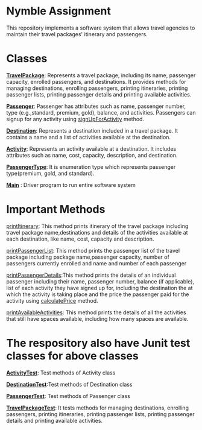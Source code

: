 # Nymble Assignment
This repository  implements a software system that allows travel agencies to maintain their travel packages' itinerary and passengers.

# Classes
[**TravelPackage**](https://github.com/Amealsuraj/NymbleAssignment/blob/b7ec991ee0eba296557d42f669fe4c02e1b035d5/src/main/java/com/nymble/assignment/TravelPackage.java#L6): Represents a travel package, including its name, passenger capacity, enrolled passengers, and destinations. It provides methods for managing destinations, enrolling passengers, printing itineraries, printing passenger lists, printing passenger details and printing available activities.

[**Passenger**](https://github.com/Amealsuraj/NymbleAssignment/blob/7f56619a8445dab9048b83562cbc3ad0b89fcdd9/src/main/java/com/nymble/assignment/Passenger.java#L12):  Passenger has attributes such as name, passenger number, type (e.g.,standard, premium, gold), balance, and activities. Passengers can signup for any activity using [signUpForActivity](https://github.com/Amealsuraj/NymbleAssignment/blob/8a1e12e01321a2aa04d7e66dcf3199de89406840/src/main/java/com/nymble/assignment/Passenger.java#L55) method.

[**Destination**](https://github.com/Amealsuraj/NymbleAssignment/blob/7f56619a8445dab9048b83562cbc3ad0b89fcdd9/src/main/java/com/nymble/assignment/Destination.java#L6): Represents a destination included in a travel package. It contains a name and a list of activities available at the destination.

[**Activity**](https://github.com/Amealsuraj/NymbleAssignment/blob/7f56619a8445dab9048b83562cbc3ad0b89fcdd9/src/main/java/com/nymble/assignment/Activity.java#L3): Represents an activity available at a destination. It includes attributes such as name, cost, capacity, description, and destination.

[**PassengerType**](https://github.com/Amealsuraj/NymbleAssignment/blob/7f56619a8445dab9048b83562cbc3ad0b89fcdd9/src/main/java/com/nymble/assignment/Passenger.java#L7): It is enumeration type which represents passenger type(premium, gold, and standard).

[**Main**](https://github.com/Amealsuraj/NymbleAssignment/blob/7f56619a8445dab9048b83562cbc3ad0b89fcdd9/src/main/java/com/nymble/assignment/Main.java#L3) : Driver program to run entire software system

# Important Methods

[printItinerary](https://github.com/Amealsuraj/NymbleAssignment/blob/b7ec991ee0eba296557d42f669fe4c02e1b035d5/src/main/java/com/nymble/assignment/TravelPackage.java#L53): This method prints itinerary of the travel package including travel package name,destinations and details of the activities available at each destination, like name, cost, capacity and description.

[printPassengerList](https://github.com/Amealsuraj/NymbleAssignment/blob/b7ec991ee0eba296557d42f669fe4c02e1b035d5/src/main/java/com/nymble/assignment/TravelPackage.java#L64): This method prints the passenger list of the travel package including package name,passenger capacity, number of passengers currently enrolled and name and number of each passenger

[printPassengerDetails](https://github.com/Amealsuraj/NymbleAssignment/blob/b7ec991ee0eba296557d42f669fe4c02e1b035d5/src/main/java/com/nymble/assignment/TravelPackage.java#L73):This method prints the details of an individual passenger including their name, passenger number, balance (if applicable), list of each activity they have signed up for, including the destination the at which the activity is taking place and the price the passenger paid for the activity using [calculatePrice](https://github.com/Amealsuraj/NymbleAssignment/blob/b7ec991ee0eba296557d42f669fe4c02e1b035d5/src/main/java/com/nymble/assignment/TravelPackage.java#L98) method.

[printAvailableActivities](https://github.com/Amealsuraj/NymbleAssignment/blob/b7ec991ee0eba296557d42f669fe4c02e1b035d5/src/main/java/com/nymble/assignment/TravelPackage.java#L85C14-L85C38): This method prints the details of all the activities that still have spaces available, including how many spaces are available.

# The respository also have Junit test classes for above classes

[**ActivityTest**](https://github.com/Amealsuraj/NymbleAssignment/blob/7f56619a8445dab9048b83562cbc3ad0b89fcdd9/src/test/java/com/nymble/assignment/ActivityTest.java#L8): Test methods of Activity class

[**DestinationTest**](https://github.com/Amealsuraj/NymbleAssignment/blob/7f56619a8445dab9048b83562cbc3ad0b89fcdd9/src/test/java/com/nymble/assignment/DestinationTest.java#L11):Test methods of Destination class

[**PassengerTest**](https://github.com/Amealsuraj/NymbleAssignment/blob/7f56619a8445dab9048b83562cbc3ad0b89fcdd9/src/test/java/com/nymble/assignment/PassengerTest.java#L11): Test methods of Passenger class

[**TravelPackageTest**](https://github.com/Amealsuraj/NymbleAssignment/blob/7f56619a8445dab9048b83562cbc3ad0b89fcdd9/src/test/java/com/nymble/assignment/TravelPackageTest.java#L14): It tests methods for managing destinations, enrolling passengers, printing itineraries, printing passenger lists, printing passenger details and printing available activities.
